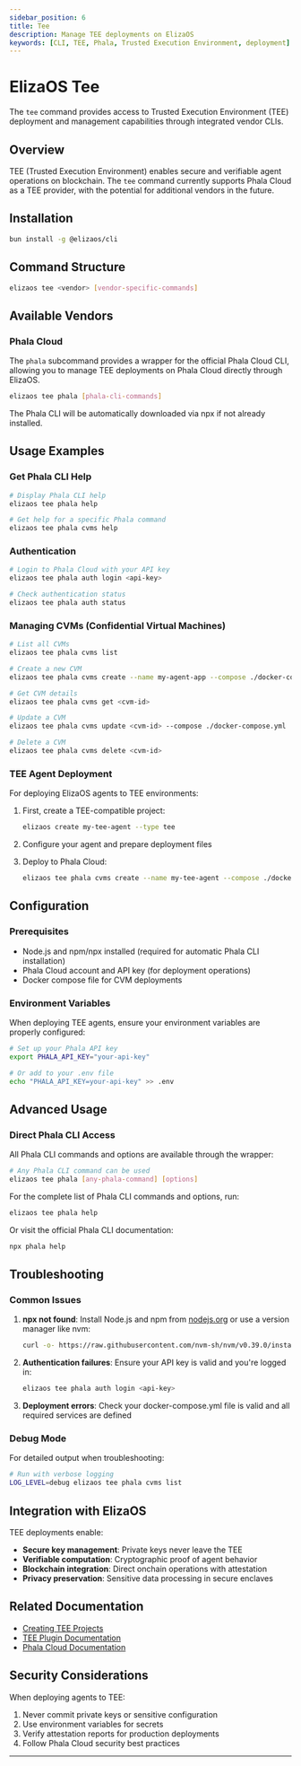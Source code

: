 ```yaml
---
sidebar_position: 6
title: Tee
description: Manage TEE deployments on ElizaOS
keywords: [CLI, TEE, Phala, Trusted Execution Environment, deployment]
---
```


# ElizaOS Tee

The `tee` command provides access to Trusted Execution Environment (TEE) deployment and management capabilities through integrated vendor CLIs.

## Overview

TEE (Trusted Execution Environment) enables secure and verifiable agent operations on blockchain. The `tee` command currently supports Phala Cloud as a TEE provider, with the potential for additional vendors in the future.

## Installation

```bash
bun install -g @elizaos/cli
```

## Command Structure

```bash
elizaos tee <vendor> [vendor-specific-commands]
```

## Available Vendors

### Phala Cloud

The `phala` subcommand provides a wrapper for the official Phala Cloud CLI, allowing you to manage TEE deployments on Phala Cloud directly through ElizaOS.

```bash
elizaos tee phala [phala-cli-commands]
```

The Phala CLI will be automatically downloaded via npx if not already installed.

## Usage Examples

### Get Phala CLI Help

```bash
# Display Phala CLI help
elizaos tee phala help

# Get help for a specific Phala command
elizaos tee phala cvms help
```

### Authentication

```bash
# Login to Phala Cloud with your API key
elizaos tee phala auth login <api-key>

# Check authentication status
elizaos tee phala auth status
```

### Managing CVMs (Confidential Virtual Machines)

```bash
# List all CVMs
elizaos tee phala cvms list

# Create a new CVM
elizaos tee phala cvms create --name my-agent-app --compose ./docker-compose.yml

# Get CVM details
elizaos tee phala cvms get <cvm-id>

# Update a CVM
elizaos tee phala cvms update <cvm-id> --compose ./docker-compose.yml

# Delete a CVM
elizaos tee phala cvms delete <cvm-id>
```

### TEE Agent Deployment

For deploying ElizaOS agents to TEE environments:

1. First, create a TEE-compatible project:
   ```bash
   elizaos create my-tee-agent --type tee
   ```

2. Configure your agent and prepare deployment files

3. Deploy to Phala Cloud:
   ```bash
   elizaos tee phala cvms create --name my-tee-agent --compose ./docker-compose.yml
   ```

## Configuration

### Prerequisites

- Node.js and npm/npx installed (required for automatic Phala CLI installation)
- Phala Cloud account and API key (for deployment operations)
- Docker compose file for CVM deployments

### Environment Variables

When deploying TEE agents, ensure your environment variables are properly configured:

```bash
# Set up your Phala API key
export PHALA_API_KEY="your-api-key"

# Or add to your .env file
echo "PHALA_API_KEY=your-api-key" >> .env
```

## Advanced Usage

### Direct Phala CLI Access

All Phala CLI commands and options are available through the wrapper:

```bash
# Any Phala CLI command can be used
elizaos tee phala [any-phala-command] [options]
```

For the complete list of Phala CLI commands and options, run:
```bash
elizaos tee phala help
```

Or visit the official Phala CLI documentation:
```bash
npx phala help
```

## Troubleshooting

### Common Issues

1. **npx not found**: Install Node.js and npm from [nodejs.org](https://nodejs.org) or use a version manager like nvm:
   ```bash
   curl -o- https://raw.githubusercontent.com/nvm-sh/nvm/v0.39.0/install.sh | bash
   ```

2. **Authentication failures**: Ensure your API key is valid and you're logged in:
   ```bash
   elizaos tee phala auth login <api-key>
   ```

3. **Deployment errors**: Check your docker-compose.yml file is valid and all required services are defined

### Debug Mode

For detailed output when troubleshooting:

```bash
# Run with verbose logging
LOG_LEVEL=debug elizaos tee phala cvms list
```

## Integration with ElizaOS

TEE deployments enable:

- **Secure key management**: Private keys never leave the TEE
- **Verifiable computation**: Cryptographic proof of agent behavior
- **Blockchain integration**: Direct onchain operations with attestation
- **Privacy preservation**: Sensitive data processing in secure enclaves

## Related Documentation

- [Creating TEE Projects](./create.md#tee-projects)
- [TEE Plugin Documentation](../packages/plugins/tee.md)
- [Phala Cloud Documentation](https://docs.phala.network/)

## Security Considerations

When deploying agents to TEE:

1. Never commit private keys or sensitive configuration
2. Use environment variables for secrets
3. Verify attestation reports for production deployments
4. Follow Phala Cloud security best practices

--- 